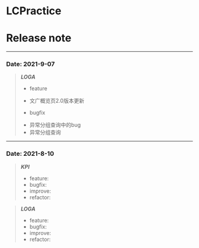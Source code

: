 # LCPractice

# Release note 

----
### Date: 2021-9-07
> ***LOGA***
> + feature
  >  * 文广概览页2.0版本更新
> + bugfix
  >  * 异常分组查询中的bug
>  * 异常分组查询

----
### Date: 2021-8-10
> ***KPI***
> + feature:
> + bugfix:
> + improve:
> + refactor:

> ***LOGA***
> + feature:
> + bugfix:
> + improve:
> + refactor:


